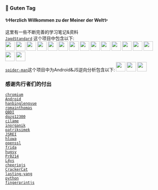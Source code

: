 ### 👋 Guten Tag 
#### ✨Herzlich Willkommen zu der Meiner der Welt✨
<!--
**KA-standardization/KA-standardization** is a ✨ _special_ ✨ repository because its `README.md` (this file) appears on your GitHub profile.

Here are some ideas to get you started:

- 🔭 I’m currently working on ...
- 🌱 I’m currently learning ...
- 👯 I’m looking to collaborate on ...
- 🤔 I’m looking for help with ...
- 💬 Ask me about ...
- 📫 How to reach me: ...
- 😄 Pronouns: ...
- ⚡ Fun fact: ...
-->
这里有一些不断完善的学习笔记&资料
</br>
<code><a href="https://github.com/KA-standardization/JagdStandard">JagdStandard</a></code>
这个项目中包含以下:
</br>
<code><a href="https://github.com/KA-standardization/JagdStandard/tree/partita/Lang/Python3_Standard" target="_blank"><img height="30" src="https://www.vectorlogo.zone/logos/python/python-ar21.svg"></a></code>
<code><a href="https://github.com/KA-standardization/JagdStandard/tree/partita/DB/ElasticSearch" target="_blank"><img height="30" src="https://www.vectorlogo.zone/logos/elastic/elastic-ar21.svg"></a></code>
<code><a href="https://github.com/KA-standardization/JagdStandard/tree/partita/DB/MySQL" target="_blank"><img height="30" src="https://www.vectorlogo.zone/logos/mysql/mysql-ar21.svg"></a></code>
<code><a href="https://github.com/KA-standardization/JagdStandard/tree/partita/DB/Redis" target="_blank"><img height="30" src="https://www.vectorlogo.zone/logos/redis/redis-ar21.svg"></a></code>
<code><a href="https://github.com/KA-standardization/JagdStandard/tree/partita/Gitlib" target="_blank"><img height="30" src="https://www.vectorlogo.zone/logos/gitlab/gitlab-ar21.svg"></a></code>
<code><a href="https://github.com/KA-standardization/JagdStandard/tree/partita/Hadoop" target="_blank"><img height="30" src="https://www.vectorlogo.zone/logos/apache_hadoop/apache_hadoop-ar21.svg"></a></code>
<code><a href="https://github.com/KA-standardization/JagdStandard/tree/partita/Middleware/Kafka" target="_blank"><img height="30" src="https://www.vectorlogo.zone/logos/apache_kafka/apache_kafka-ar21.svg"></a></code>
<code><a href="https://github.com/KA-standardization/JagdStandard/tree/partita/Middleware/RabbitMQ" target="_blank"><img height="30" src="https://www.vectorlogo.zone/logos/rabbitmq/rabbitmq-ar21.svg"></a></code>
<code><a href="https://github.com/KA-standardization/JagdStandard/tree/partita/Middleware/RocketMQ" target="_blank"><img height="30" src="https://www.vectorlogo.zone/logos/apache_rocketmq/apache_rocketmq-ar21.svg"></a></code>
<code><a href="https://github.com/KA-standardization/JagdStandard/tree/partita/Robots/DL/PyTorch" target="_blank"><img height="30" src="https://www.vectorlogo.zone/logos/pytorch/pytorch-ar21.svg"></a></code>
<code><a href="https://github.com/KA-standardization/JagdStandard/tree/partita/Robots/DL/TensorFlow" target="_blank"><img height="30" src="https://www.vectorlogo.zone/logos/tensorflow/tensorflow-ar21.svg"></a></code>
<code><a href="https://github.com/KA-standardization/JagdStandard/tree/partita/UNIX" target="_blank"><img height="30" src="https://www.vectorlogo.zone/logos/linux/linux-ar21.svg"></a></code>
<code><a href="https://github.com/KA-standardization/JagdStandard/tree/partita/VIM" target="_blank"><img height="30" src="https://www.vectorlogo.zone/logos/vim/vim-ar21.svg"></a></code>
<code><a href="https://github.com/KA-standardization/JagdStandard/tree/partita/Virtualization/K8s" target="_blank"><img height="30" src="https://www.vectorlogo.zone/logos/kubernetes/kubernetes-ar21.svg"></a></code>
<code><a href="https://github.com/KA-standardization/JagdStandard/tree/partita/Virtualization/Docker" target="_blank"><img height="30" src="https://www.vectorlogo.zone/logos/docker/docker-ar21.svg"></a></code>
<code><a href="https://github.com/KA-standardization/JagdStandard/tree/partita/Wireshark" target="_blank"><img height="30" src="https://www.vectorlogo.zone/logos/wireshark/wireshark-ar21.svg"></a></code>
</br>
<code><a href="https://github.com/KA-standardization/spider-man">spider-man</a></code>这个项目中为Android&JS逆向分析包含以下:
<code><a href="https://github.com/KA-standardization/spider-man/tree/main/Browser" target="_blank"><img height="30" src="https://www.vectorlogo.zone/logos/google_chrome/google_chrome-ar21.svg"></a></code>
<code><a href="https://github.com/KA-standardization/spider-man/tree/main/Applications" target="_blank"><img height="30" src="https://www.vectorlogo.zone/logos/android/android-ar21.svg"></a></code>
<code><a href="https://github.com/KA-standardization/spider-man/tree/main/ARM" target="_blank"><img height="30" src="https://github.com/todogroup/todogroup.org/blob/main/static/img/logo_arm.svg"></a></code>
</br>
### 感谢先行者们的付出
<code><a href="https://github.com/chromium/chromium">chromium</a></code>
</br>
<code><a href="https://source.android.com/">Android</a></code>
</br>
<code><a href="https://github.com/hanbinglengyue/FART">hanbinglengyue</a></code>
</br>
<code><a href="https://github.com/romainthomas/r2pay">romainthomas</a></code>
</br>
<code><a href="https://github.com/QBDI/QBDI">QBDI</a></code>
</br>
<code><a href="https://github.com/dqzg12300/dexfixer">dqzg12300</a></code>
</br>
<code><a href="https://github.com/cilame/v_jstools">cilame</a></code>
</br>
<code><a href="https://github.com/inorganik/debugout.js">inorganik</a></code>
</br>
<code><a href="https://github.com/patriksimek/vm2">patriksimek</a></code>
</br>
<code><a href="https://github.com/JSREI/ast-hook-for-js-RE">JSREI</a></code>
</br>
<code><a href="https://github.com/hluwa/Wallbreaker">hluwa</a></code>
</br>
<code><a href="https://github.com/openssl/openssl">openssl</a></code>
</br>
<code><a href="https://github.com/frida/frida">frida</a></code>
</br>
<code><a href="https://github.com/hugsy/gef">hugsy</a></code>
</br>
<code><a href="https://github.com/Pr0214/findhash">Pr0214</a></code>
</br>
<code><a href="https://github.com/L4ys/IDASignsrch">L4ys</a></code>
</br>
<code><a href="https://github.com/cheeriojs/cheerio">cheeriojs</a></code>
</br>
<code><a href="https://github.com/CrackerCat/FartExt">CrackerCat</a></code>
</br>
<code><a href="https://github.com/lasting-yang/frida_hook_libart">lasting-yang</a></code>
</br>
<code><a href="https://github.com/python/cpython">python</a></code>
</br>
<code><a href="https://github.com/fingerprintjs/fingerprintjs">fingerprintjs</a></code>
</br>
